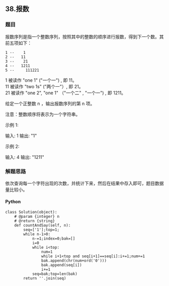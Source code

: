 ## 38.报数


### 题目

报数序列是指一个整数序列，按照其中的整数的顺序进行报数，得到下一个数。其前五项如下：

    1 --    1
    2 --   11
    3 --    21
    4 --   1211
    5 --     111221
  
1 被读作  "one 1"  ("一个一") , 即 11。  
11 被读作 "two 1s" ("两个一"）, 即 21。  
21 被读作 "one 2",  "one 1" （"一个二" ,  "一个一") , 即 1211。  

给定一个正整数 n ，输出报数序列的第 n 项。

注意：整数顺序将表示为一个字符串。

示例 1:

  输入: 1
  输出: "1"
  
示例 2:

  输入: 4
  输出: "1211"
  
  
### 解题思路

依次查询每一个字符出现的次数，并统计下来，然后在结果中存入即可，题目数据量比较小。

#### Python

```
class Solution(object):
    # @param {integer} n
    # @return {string}
    def countAndSay(self, n):
        seq=['1'];top=1;
        while n-1>0:
            n-=1;index=0;bak=[]
            i=0
            while i<top:
                num=1
                while i+1<top and seq[i+1]==seq[i]:i+=1;num+=1
                bak.append(chr(num+ord('0')))
                bak.append(seq[i])
                i+=1
            seq=bak;top=len(bak)
        return ''.join(seq)

```

